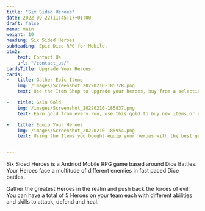 ```yaml
---
title: "Six Sided Heroes"
date: 2022-09-22T11:45:17+01:00
draft: false
menu: main
weight: 10
heading: Six Sided Heroes
subHeading: Epic Dice RPG for Mobile.
btn2:
    text: Contact Us
    url: "/contact_us/"
cardsTitle: Upgrade Your Heroes
cards:
-   title: Gather Epic Items
    img: /images/Screenshot_20220210-185728.png
    text: Use the Item Shop to upgrade your heroes, buy from a selection of over 100 different Weapons and Armours!

-   title: Gain Gold
    img: /images/Screenshot_20220210-185837.png
    text: Earn gold from every run, use this gold to buy new items or new heroes.

-   title: Equip Your Heroes
    img: /images/Screenshot_20220210-185954.png
    text: Using the Items you bought equip your heroes with the best gear and fight the hordes of evil that endanger your Kingdom!


---
```


Six Sided Heroes is a Andriod Mobile RPG game based around Dice Battles. Your Heroes face a multitude of different enemies in fast paced Dice battles.

Gather the greatest Heroes in the realm and push back the forces of evil! You can have a total of 5 Heroes on your team each with different abilities and skills to attack, defend and heal.

